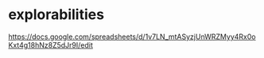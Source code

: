 # explorabilities

https://docs.google.com/spreadsheets/d/1v7LN_mtASyzjUnWRZMyy4Rx0oKxt4g18hNz8Z5dJr9I/edit